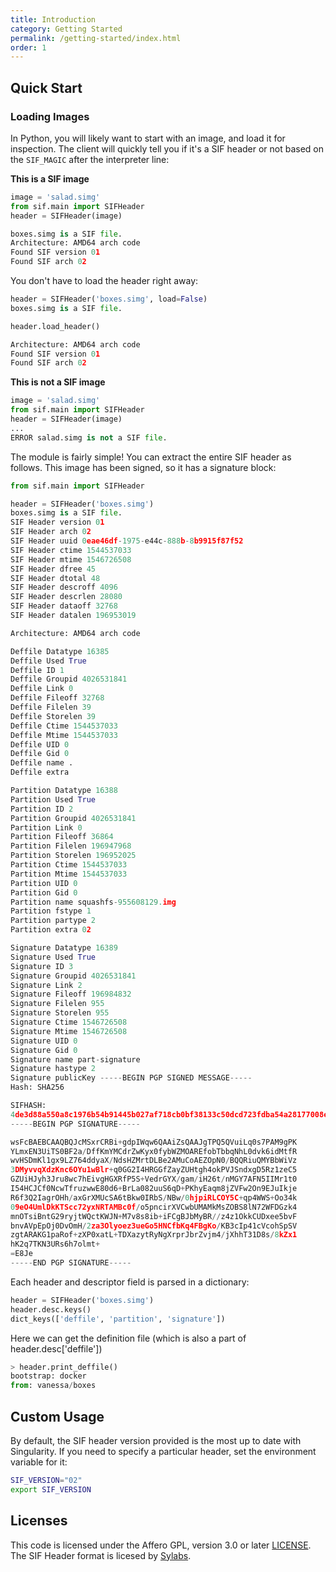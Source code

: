 ```yaml
---
title: Introduction
category: Getting Started
permalink: /getting-started/index.html
order: 1
---
```


## Quick Start

### Loading Images

In Python, you will likely want to start with an image, and load it for inspection.
The client will quickly tell you if it's a SIF header or not based on the `SIF_MAGIC`
after the interpreter line:

**This is a SIF image**

```python
image = 'salad.simg'
from sif.main import SIFHeader
header = SIFHeader(image)

boxes.simg is a SIF file.
Architecture: AMD64 arch code
Found SIF version 01
Found SIF arch 02
```

You don't have to load the header right away:

```python
header = SIFHeader('boxes.simg', load=False)
boxes.simg is a SIF file.

header.load_header()

Architecture: AMD64 arch code
Found SIF version 01
Found SIF arch 02
```

**This is not a SIF image**

```python
image = 'salad.simg'
from sif.main import SIFHeader
header = SIFHeader(image)
...
ERROR salad.simg is not a SIF file.
```


The module is fairly simple! You can extract the entire SIF header as follows. This
image has been signed, so it has a signature block:

```python
from sif.main import SIFHeader

header = SIFHeader('boxes.simg')
boxes.simg is a SIF file.
SIF Header version 01
SIF Header arch 02
SIF Header uuid 0eae46df-1975-e44c-888b-8b9915f87f52
SIF Header ctime 1544537033
SIF Header mtime 1546726508
SIF Header dfree 45
SIF Header dtotal 48
SIF Header descroff 4096
SIF Header descrlen 28080
SIF Header dataoff 32768
SIF Header datalen 196953019

Architecture: AMD64 arch code

Deffile Datatype 16385
Deffile Used True
Deffile ID 1
Deffile Groupid 4026531841
Deffile Link 0
Deffile Fileoff 32768
Deffile Filelen 39
Deffile Storelen 39
Deffile Ctime 1544537033
Deffile Mtime 1544537033
Deffile UID 0
Deffile Gid 0
Deffile name .
Deffile extra 

Partition Datatype 16388
Partition Used True
Partition ID 2
Partition Groupid 4026531841
Partition Link 0
Partition Fileoff 36864
Partition Filelen 196947968
Partition Storelen 196952025
Partition Ctime 1544537033
Partition Mtime 1544537033
Partition UID 0
Partition Gid 0
Partition name squashfs-955608129.img
Partition fstype 1
Partition partype 2
Partition extra 02

Signature Datatype 16389
Signature Used True
Signature ID 3
Signature Groupid 4026531841
Signature Link 2
Signature Fileoff 196984832
Signature Filelen 955
Signature Storelen 955
Signature Ctime 1546726508
Signature Mtime 1546726508
Signature UID 0
Signature Gid 0
Signature name part-signature
Signature hastype 2
Signature publicKey -----BEGIN PGP SIGNED MESSAGE-----
Hash: SHA256

SIFHASH:
4de3d88a550a8c1976b54b91445b027af718cb0bf38133c50dcd723fdba54a28177008e2f4bb7e7cc81aa4d82c0c27fa
-----BEGIN PGP SIGNATURE-----

wsFcBAEBCAAQBQJcMSxrCRBi+gdpIWqw6QAAiZsQAAJgTPQ5QVuiLq0s7PAM9gPK
YLmxEN3UiTS0BF2a/DffKmYMCdrZwKyx0fybWZMOAREfobTbbqNhL0dvk6idMtfR
wvHSDmKl1gx9LZ764ddyaX/NdsHZMrtDLBe2AMuCoAEZOpN0/BQQRiuQMYBbWiVz
3DMyvvqXdzKnc6OYu1wBlr+q0GG2I4HRGGfZayZUHtgh4okPVJSndxgD5Rz1zeC5
GZUiHJyh3Jru8wc7hEivgHGXRfP5S+VedrGYX/gam/iH26t/nMGY7AFN5IIMr1t0
I54HCJCf0NcwTfruzwwE80d6+BrLa082uuS6qD+PKhyEaqm8jZVFw2On9EJuIkje
R6f3Q2IagrOHh/axGrXMUcSA6tBkw0IRbS/NBw/0hjpiRLCOY5C+qp4WWS+Oo34k
09eO4UmlDkKTScc72yxNRTAMBc0f/o5pncirXVCwbUMAMkMsZOBS8lN72WFDGzk4
mnOTsiBntG29ryjtWQctKWJN+M7v8s8ib+iFCgBJbMyBR//z4z1OkkCUDxee5bvF
bnvAVpEpOj0DvOmH/2za3Olyoez3ueGo5HNCfbKq4FBgKo/KB3cIp41cVcohSpSV
zgtARAKG1paRof+zXP0xatL+TDXazytRyNgXrprJbrZvjm4/jXhhT31D8s/8kZx1
hK2q7TKN3URs6h7olmt+
=E8Je
-----END PGP SIGNATURE-----
```

Each header and descriptor field is parsed in a dictionary:

```python
header = SIFHeader('boxes.simg')
header.desc.keys()
dict_keys(['deffile', 'partition', 'signature'])
```

Here we can get the definition file (which is also a part of header.desc['deffile'])

```python
> header.print_deffile()
bootstrap: docker
from: vanessa/boxes
```

## Custom Usage

By default, the SIF header version provided is the most up to date with Singularity.
If you need to specify a particular header, set the environment variable for it:

```bash
SIF_VERSION="02"
export SIF_VERSION
```

## Licenses

This code is licensed under the Affero GPL, version 3.0 or later [LICENSE](LICENSE).
The SIF Header format is licesed by [Sylabs](https://github.com/sylabs/sif/blob/master/pkg/sif/sif.go).
